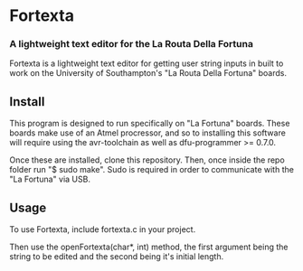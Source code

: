# Fortexta
### A lightweight text editor for the La Routa Della Fortuna

Fortexta is a lightweight text editor for getting user string inputs in built to
work on the University of Southampton's "La Routa Della Fortuna" boards.

## Install
This program is designed to run specifically on "La Fortuna" boards. These boards
make use of an Atmel procressor, and so to installing this software will require
using the avr-toolchain as well as dfu-programmer >= 0.7.0.

Once these are installed, clone this repository. Then, once inside the repo
folder run "$ sudo make". Sudo is required in order to communicate with the
"La Fortuna" via USB.

## Usage
To use Fortexta, include fortexta.c in your project.

Then use the openFortexta(char*, int) method, the first argument being the
string to be edited and the second being it's initial length.
